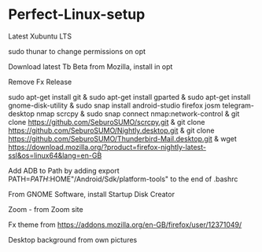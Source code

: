 # Perfect-Linux-setup

Latest Xubuntu LTS

sudo thunar to change permissions on opt

Download latest Tb Beta from Mozilla, install in opt

Remove Fx Release

sudo apt-get install git & sudo apt-get install gparted & sudo apt-get install gnome-disk-utility & sudo snap install android-studio firefox josm telegram-desktop nmap scrcpy & sudo snap connect nmap:network-control & git clone https://github.com/SeburoSUMO/scrcpy.git & git clone https://github.com/SeburoSUMO/Nightly.desktop.git & git clone https://github.com/SeburoSUMO/Thunderbird-Mail.desktop.git & wget https://download.mozilla.org/?product=firefox-nightly-latest-ssl&os=linux64&lang=en-GB

Add ADB to Path by adding     export PATH=$PATH:$HOME"/Android/Sdk/platform-tools"       to the end of .bashrc

From GNOME Software, install Startup Disk Creator

Zoom - from Zoom site

Fx theme from https://addons.mozilla.org/en-GB/firefox/user/12371049/

Desktop background from own pictures
